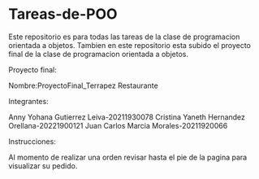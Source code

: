 # Tareas-de-POO
Este repositorio es para todas las tareas de la clase de programacion orientada a objetos.
Tambien en este repositorio esta subido el proyecto final de la clase de programacion orientada a objetos.

Proyecto final:

Nombre:ProyectoFinal_Terrapez Restaurante

Integrantes:

Anny Yohana Gutierrez Leiva-20211930078
Cristina Yaneth Hernandez Orellana-20221900121
Juan Carlos Marcia Morales-20211920066

Instrucciones:

Al momento de realizar una orden revisar hasta el pie de la pagina para visualizar su pedido.
